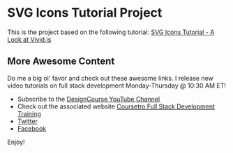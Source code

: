 # SVG Icons Tutorial Project

This is the project based on the following tutorial:
[SVG Icons Tutorial - A Look at Vivid.js](https://www.youtube.com/watch?v=gD--c1-2Fv0)

## More Awesome Content

Do me a big ol' favor and check out these awesome links. I release new video tutorials on full stack development Monday-Thursday @ 10:30 AM ET!

* Subscribe to the [DesignCourse YouTube Channel](http://youtube.com/designcourse)
* Check out the associated website [Coursetro Full Stack Development Training](https://coursetro.com)
* [Twitter](https://twitter.com/designcoursecom)
* [Facebook](https://facebook.com/coursetro)

Enjoy!